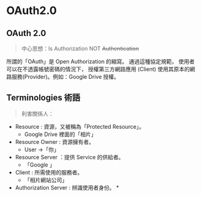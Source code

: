 # OAuth2.0

## OAuth 2.0 

> 中心思想：Is Authorization NOT ~~Authentication~~

所謂的「OAuth」是 Open Authorization 的縮寫。 通過這種協定規範， 使用者可以在不透露帳號密碼的情況下， 授權第三方網路應用 \(Client\) 使用其原本的網路服務\(Provider\)。例如：Google Drive 授權。



## Terminologies 術語

> 利害關係人：

* Resource : 資源，又被稱為「Protected Resource」。
  * Google Drive 裡面的「相片」
* Resource Owner : 資源擁有者。
  * User -&gt;「你」
* Resource Server ：提供 Service 的供給者。
  * 「Google  」
* Client : 所需使用的服務者。
  * 「相片網站公司」
* Authorization Server : 辨識使用者身份。
  * 



